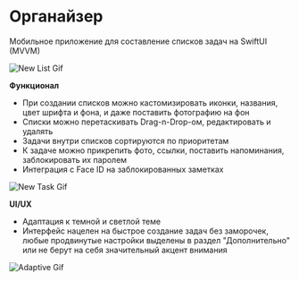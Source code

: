 # Органайзер #

Мобильное приложение для составление списков задач на SwiftUI (MVVM)

![New List Gif](https://github.com/lolsmh/iOS-Dev/blob/master/gifs/PTLab/newList.gif)

**Функционал**
- При создании списков можно кастомизировать иконки, названия, цвет шрифта и фона, и даже поставить фотографию на фон
- Списки можно перетаскивать Drag-n-Drop-ом, редактировать и удалять
- Задачи внутри списков сортируются по приоритетам
- К задаче можно прикрепить фото, ссылки, поставить напоминания, заблокировать их паролем
- Интеграция с Face ID на заблокированных заметках

![New Task Gif](https://github.com/lolsmh/iOS-Dev/blob/master/gifs/PTLab/newTask.gif)

**UI/UX**
- Адаптация к темной и светлой теме
- Интерфейс нацелен на быстрое создание задач без заморочек, любые продвинутые настройки выделены в раздел "Дополнительно" или не берут на себя значительный акцент внимания

![Adaptive Gif](https://github.com/lolsmh/iOS-Dev/blob/master/gifs/PTLab/adaptiveColors.gif)
